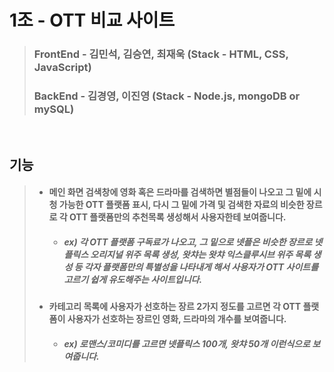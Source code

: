 # 1조 - OTT 비교 사이트 

> ### FrontEnd - 김민석, 김승연, 최재욱 (Stack - HTML, CSS, JavaScript)
> ### BackEnd - 김경영, 이진영 (Stack - Node.js, mongoDB or mySQL)
<br>

## **기능**
>  + #### 메인 화면 검색창에 영화 혹은 드라마를 검색하면 별점들이 나오고 그 밑에 시청 가능한 OTT 플랫폼 표시, 다시 그 밑에 가격 및 검색한 자료의 비슷한 장르로 각 OTT 플랫폼만의 추천목록 생성해서 사용자한테 보여줍니다.
>     + ##### ex) 각 OTT 플랫폼 구독료가 나오고, 그 밑으로 넷플은 비슷한 장르로 넷플릭스 오리지널 위주 목록 생성, 왓챠는 왓챠 익스클루시브 위주 목록 생성 등 각자 플랫폼만의 특별성을 나타내게 해서 사용자가 OTT 사이트를 고르기 쉽게 유도해주는 사이트입니다.
> + #### 카테고리 목록에 사용자가 선호하는 장르 2가지 정도를 고르면 각 OTT 플랫폼이 사용자가 선호하는 장르인 영화, 드라마의 개수를 보여줍니다.
>     + ##### ex) 로맨스/코미디를 고르면 넷플릭스 100개, 왓챠 50개 이런식으로 보여줍니다.


